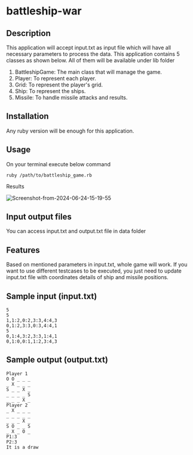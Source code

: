 # battleship-war

## Description

This application will accept input.txt as input file which will have all necessary parameters to process the data. This application contains 5 classes as shown below. All of them will be available under lib folder
1. BattleshipGame: The main class that will manage the game.
2. Player: To represent each player.
3. Grid: To represent the player's grid.
4. Ship: To represent the ships.
5. Missile: To handle missile attacks and results.

## Installation

Any ruby version will be enough for this application.

## Usage

On your terminal execute below command
```
ruby /path/to/battleship_game.rb
```
Results

![Screenshot-from-2024-06-24-15-19-55](https://github.com/JeetDesai/battleship-war/assets/1021248/f1eb787d-e555-4594-854e-e296e268c931)


## Input output files

You can access input.txt and output.txt file in data folder

## Features

Based on mentioned parameters in input.txt, whole game will work. If you want to use different testcases to be executed, you just need to update input.txt file with coordinates details of ship and missile positions.

## Sample input (input.txt)

```
5
5
1,1:2,0:2,3:3,4:4,3
0,1:2,3:3,0:3,4:4,1
5
0,1:4,3:2,3:3,1:4,1
0,1:0,0:1,1:2,3:4,3
```

## Sample output (output.txt)

```
Player 1
O O _ _ _
_ X _ _ _
S _ _ X _
_ _ _ _ S
_ _ _ X _
Player 2
_ X _ _ _
_ _ _ _ _
_ _ _ X _
S O _ _ S
_ X _ O _
P1:3
P2:3
It is a draw
```
